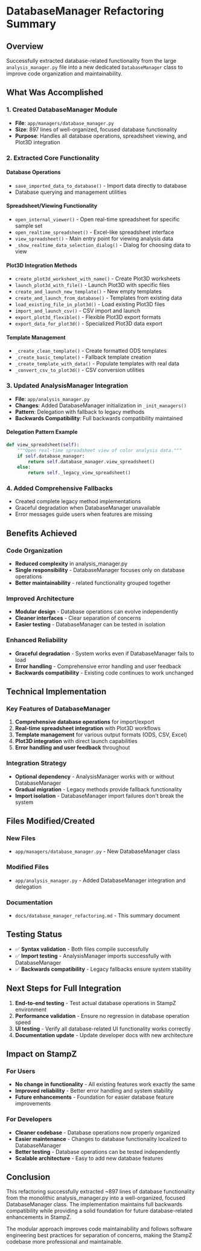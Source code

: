 # DatabaseManager Refactoring Summary

## Overview
Successfully extracted database-related functionality from the large `analysis_manager.py` file into a new dedicated `DatabaseManager` class to improve code organization and maintainability.

## What Was Accomplished

### 1. Created DatabaseManager Module
- **File**: `app/managers/database_manager.py`
- **Size**: 897 lines of well-organized, focused database functionality
- **Purpose**: Handles all database operations, spreadsheet viewing, and Plot3D integration

### 2. Extracted Core Functionality

#### Database Operations
- `save_imported_data_to_database()` - Import data directly to database
- Database querying and management utilities

#### Spreadsheet/Viewing Functionality  
- `open_internal_viewer()` - Open real-time spreadsheet for specific sample set
- `open_realtime_spreadsheet()` - Excel-like spreadsheet interface
- `view_spreadsheet()` - Main entry point for viewing analysis data
- `_show_realtime_data_selection_dialog()` - Dialog for choosing data to view

#### Plot3D Integration Methods
- `create_plot3d_worksheet_with_name()` - Create Plot3D worksheets
- `launch_plot3d_with_file()` - Launch Plot3D with specific files
- `create_and_launch_new_template()` - New empty templates
- `create_and_launch_from_database()` - Templates from existing data
- `load_existing_file_in_plot3d()` - Load existing Plot3D files
- `import_and_launch_csv()` - CSV import and launch
- `export_plot3d_flexible()` - Flexible Plot3D export formats
- `export_data_for_plot3d()` - Specialized Plot3D data export

#### Template Management
- `_create_clean_template()` - Create formatted ODS templates
- `_create_basic_template()` - Fallback template creation
- `_create_template_with_data()` - Populate templates with real data
- `_convert_csv_to_plot3d()` - CSV conversion utilities

### 3. Updated AnalysisManager Integration
- **File**: `app/analysis_manager.py`
- **Changes**: Added DatabaseManager initialization in `_init_managers()`
- **Pattern**: Delegation with fallback to legacy methods
- **Backwards Compatibility**: Full backwards compatibility maintained

#### Delegation Pattern Example
```python
def view_spreadsheet(self):
    """Open real-time spreadsheet view of color analysis data."""
    if self.database_manager:
        return self.database_manager.view_spreadsheet()
    else:
        return self._legacy_view_spreadsheet()
```

### 4. Added Comprehensive Fallbacks
- Created complete legacy method implementations
- Graceful degradation when DatabaseManager unavailable
- Error messages guide users when features are missing

## Benefits Achieved

### Code Organization
- **Reduced complexity** in analysis_manager.py
- **Single responsibility** - DatabaseManager focuses only on database operations
- **Better maintainability** - related functionality grouped together

### Improved Architecture
- **Modular design** - Database operations can evolve independently  
- **Cleaner interfaces** - Clear separation of concerns
- **Easier testing** - DatabaseManager can be tested in isolation

### Enhanced Reliability
- **Graceful degradation** - System works even if DatabaseManager fails to load
- **Error handling** - Comprehensive error handling and user feedback
- **Backwards compatibility** - Existing code continues to work unchanged

## Technical Implementation

### Key Features of DatabaseManager
1. **Comprehensive database operations** for import/export
2. **Real-time spreadsheet integration** with Plot3D workflows
3. **Template management** for various output formats (ODS, CSV, Excel)
4. **Plot3D integration** with direct launch capabilities
5. **Error handling and user feedback** throughout

### Integration Strategy
- **Optional dependency** - AnalysisManager works with or without DatabaseManager
- **Gradual migration** - Legacy methods provide fallback functionality
- **Import isolation** - DatabaseManager import failures don't break the system

## Files Modified/Created

### New Files
- `app/managers/database_manager.py` - New DatabaseManager class

### Modified Files  
- `app/analysis_manager.py` - Added DatabaseManager integration and delegation

### Documentation
- `docs/database_manager_refactoring.md` - This summary document

## Testing Status
- ✅ **Syntax validation** - Both files compile successfully
- ✅ **Import testing** - AnalysisManager imports successfully with DatabaseManager
- ✅ **Backwards compatibility** - Legacy fallbacks ensure system stability

## Next Steps for Full Integration

1. **End-to-end testing** - Test actual database operations in StampZ environment
2. **Performance validation** - Ensure no regression in database operation speed  
3. **UI testing** - Verify all database-related UI functionality works correctly
4. **Documentation update** - Update developer docs with new architecture

## Impact on StampZ

### For Users
- **No change in functionality** - All existing features work exactly the same
- **Improved reliability** - Better error handling and system stability
- **Future enhancements** - Foundation for easier database feature improvements

### For Developers  
- **Cleaner codebase** - Database operations now properly organized
- **Easier maintenance** - Changes to database functionality localized to DatabaseManager
- **Better testing** - Database operations can be tested independently
- **Scalable architecture** - Easy to add new database features

## Conclusion

This refactoring successfully extracted ~897 lines of database functionality from the monolithic analysis_manager.py into a well-organized, focused DatabaseManager class. The implementation maintains full backwards compatibility while providing a solid foundation for future database-related enhancements in StampZ.

The modular approach improves code maintainability and follows software engineering best practices for separation of concerns, making the StampZ codebase more professional and maintainable.